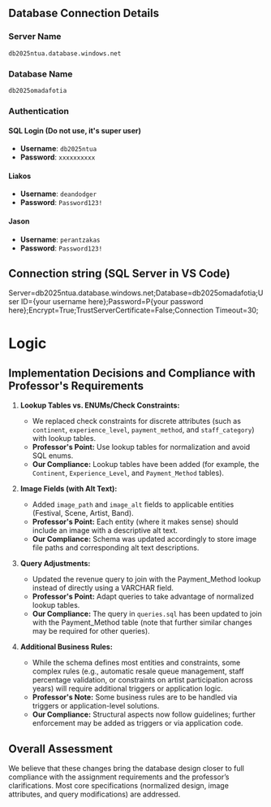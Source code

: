 ## Database Connection Details

### Server Name
`db2025ntua.database.windows.net`

### Database Name
`db2025omadafotia`

### Authentication
#### SQL Login (**Do not use, it's super user**)
- **Username**: `db2025ntua`  
- **Password**: `xxxxxxxxxx`

#### Liakos
- **Username**: `deandodger`  
- **Password**: `Password123!`

#### Jason
- **Username**: `perantzakas`
- **Password**: `Password123!`




## Connection string (SQL Server in VS Code)
Server=db2025ntua.database.windows.net;Database=db2025omadafotia;User ID={your username here};Password=P{your password here};Encrypt=True;TrustServerCertificate=False;Connection Timeout=30;



# Logic
## Implementation Decisions and Compliance with Professor's Requirements

1. **Lookup Tables vs. ENUMs/Check Constraints:**
   - We replaced check constraints for discrete attributes (such as `continent`, `experience_level`, `payment_method`, and `staff_category`) with lookup tables.
   - **Professor's Point:** Use lookup tables for normalization and avoid SQL enums.  
   - **Our Compliance:** Lookup tables have been added (for example, the `Continent`, `Experience_Level`, and `Payment_Method` tables).

2. **Image Fields (with Alt Text):**
   - Added `image_path` and `image_alt` fields to applicable entities (Festival, Scene, Artist, Band).
   - **Professor's Point:** Each entity (where it makes sense) should include an image with a descriptive alt text.
   - **Our Compliance:** Schema was updated accordingly to store image file paths and corresponding alt text descriptions.

3. **Query Adjustments:**
   - Updated the revenue query to join with the Payment_Method lookup instead of directly using a VARCHAR field.
   - **Professor's Point:** Adapt queries to take advantage of normalized lookup tables.
   - **Our Compliance:** The query in `queries.sql` has been updated to join with the Payment_Method table (note that further similar changes may be required for other queries).

4. **Additional Business Rules:**
   - While the schema defines most entities and constraints, some complex rules (e.g., automatic resale queue management, staff percentage validation, or constraints on artist participation across years) will require additional triggers or application logic.
   - **Professor's Note:** Some business rules are to be handled via triggers or application-level solutions.
   - **Our Compliance:** Structural aspects now follow guidelines; further enforcement may be added as triggers or via application code.

## Overall Assessment
We believe that these changes bring the database design closer to full compliance with the assignment requirements and the professor’s clarifications. Most core specifications (normalized design, image attributes, and query modifications) are addressed.
